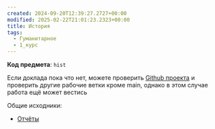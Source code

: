 ```yaml
---
created: 2024-09-20T12:39:27.2727+00:00
modified: 2025-02-22T21:01:23.2323+00:00
title: История
tags:
  - Гуманитарное
  - 1_курс
---
```

**Код предмета**: `hist`

Если доклада пока что нет, можете проверить [Github проекта](https://github.com/IAmProgrammist/lab_materials) и проверить другие рабочие ветки кроме main, однако в этом случае работа ещё может вестись 

Общие исходники:
- [Отчёты](https://github.com/IAmProgrammist/lab_materials/tree/main/%D0%98%D1%81%D1%82%D0%BE%D1%80%D0%B8%D1%8F)